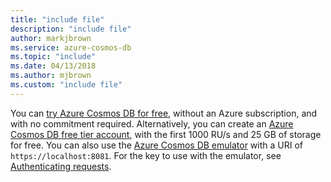 ```yaml
---
title: "include file"
description: "include file"
author: markjbrown
ms.service: azure-cosmos-db
ms.topic: "include"
ms.date: 04/13/2018
ms.author: mjbrown
ms.custom: "include file"
---
```


You can [try Azure Cosmos DB for free](../try-free.md), without an Azure subscription, and with no commitment required. Alternatively, you can create an [Azure Cosmos DB free tier account](../optimize-dev-test.md#azure-cosmos-db-free-tier), with the first 1000 RU/s and 25 GB of storage for free. You can also use the [Azure Cosmos DB emulator](../emulator.md) with a URI of `https://localhost:8081`. For the key to use with the emulator, see [Authenticating requests](../emulator.md).
